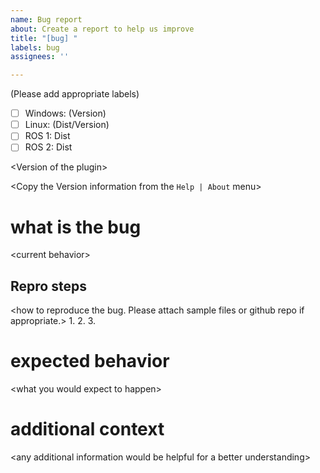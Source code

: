 ```yaml
---
name: Bug report
about: Create a report to help us improve
title: "[bug] "
labels: bug
assignees: ''

---
```


(Please add appropriate labels)
- [ ] Windows: (Version)
- [ ] Linux:  (Dist/Version)
- [ ] ROS 1: Dist
- [ ] ROS 2: Dist

\<Version of the plugin\>

\<Copy the Version information from the `Help | About` menu\>

# what is the bug
\<current behavior\>

## Repro steps
\<how to reproduce the bug. Please attach sample files or github repo if appropriate.\>
1.
2.
3.

# expected behavior
\<what you would expect to happen\>

# additional context
\<any additional information would be helpful for a better understanding\>
